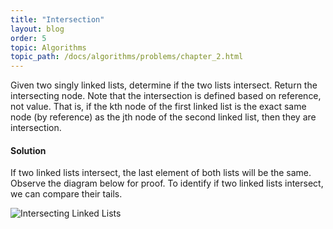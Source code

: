 ```yaml
---
title: "Intersection"
layout: blog
order: 5
topic: Algorithms
topic_path: /docs/algorithms/problems/chapter_2.html
---
```

Given two singly linked lists, determine if the two lists intersect. Return the intersecting node. Note that the intersection is defined based on reference, not value. That is, if the kth node of the first linked list is the exact same node (by reference) as the jth node of the second linked list, then they are intersection.

#### Solution
If two linked lists intersect, the last element of both lists will be the same. Observe the diagram below for proof. To identify if two linked lists intersect, we can compare their tails.

<img src="{{ site.baseurl }}/assets/img/docs/algorithms/intersecting_lists.png" alt="Intersecting Linked Lists">
